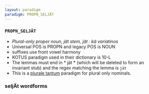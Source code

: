 ```yaml
---
layout: paradigm
paradigm: PROPN_SELJÄT
---
```

### ` PROPN_SELJÄT `

* _Plural-only proper noun, jät stem, jät : kä variatinos_
* Universal POS is PROPN and legacy POS is NOUN
* suffixes use front vowel harmony
* KOTUS paradigm used in their dictionary is 10-L
* The lemmas must end in * jät * (which will be deleted to form an invariant stub) and the regex matching the lemma is ` jät `
* This is a [plurale tantum](https://en.wikipedia.org/wiki/Plurale_tantum) paradigm for plural only nominals.

### seljÄt wordforms


